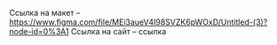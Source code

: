 Ссылка на макет – https://www.figma.com/file/MEi3aueV4I98SVZK6pWOxD/Untitled-(3)?node-id=0%3A1
Ссылка на сайт – ссылка
